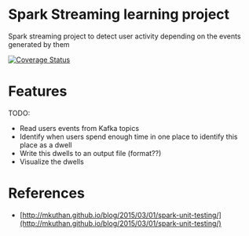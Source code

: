 # Spark Streaming learning project 

Spark streaming project to detect user activity depending on the events generated by them

[![Coverage Status](https://coveralls.io/repos/ardlema/big-brother/badge.svg)](https://coveralls.io/r/ardlema/big-brother)

Features
========

TODO:

  * Read users events from Kafka topics
  * Identify when users spend enough time in one place to identify this place as a dwell
  * Write this dwells to an output file (format??)
  * Visualize the dwells

References
==========

* [http://mkuthan.github.io/blog/2015/03/01/spark-unit-testing/](http://mkuthan.github.io/blog/2015/03/01/spark-unit-testing/)
